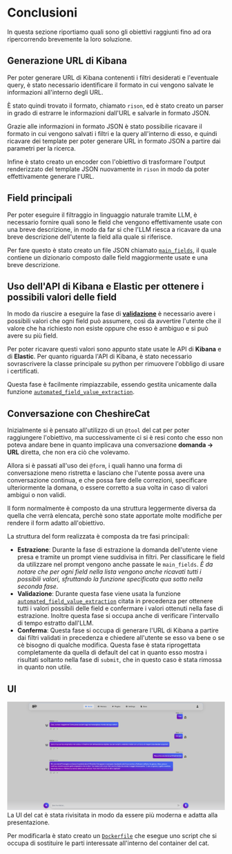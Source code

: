 # Conclusioni
In questa sezione riportiamo quali sono gli obiettivi raggiunti fino ad ora ripercorrendo brevemente la loro soluzione.

## Generazione URL di Kibana
Per poter generare URL di Kibana contenenti i filtri desiderati e l'eventuale query, è stato necessario identificare il formato in cui vengono salvate le informazioni all'interno degli URL.

È stato quindi trovato il formato, chiamato `rison`, ed è stato creato un parser in grado di estrarre le informazioni dall'URL e salvarle in formato JSON.

Grazie alle informazioni in formato JSON è stato possibilie ricavare il formato in cui vengono salvati i filtri e la query all'interno di esso, e quindi ricavare dei template per poter generare URL in formato JSON a partire dai parametri per la ricerca.

Infine è stato creato un encoder con l'obiettivo di trasformare l'output renderizzato del template JSON nuovamente in `rison` in modo da poter effettivamente generare l'URL.

## Field principali
Per poter eseguire il filtraggio in linguaggio naturale tramite LLM, è necessario fornire quali sono le field che vengono effettivamente usate con una breve descrizione, in modo da far si che l'LLM riesca a ricavare da una breve descrizione dell'utente la field alla quale si riferisce.

Per fare questo è stato creato un file JSON chiamato [`main_fields`](#main_fields), il quale contiene un dizionario composto dalle field maggiormente usate e una breve descrizione.

## Uso dell'API di Kibana e Elastic per ottenere i possibili valori delle field
In modo da riuscire a eseguire la fase di [**validazione**](#fase_validazione) è necessario avere i possibili valori che ogni field può assumere, così da avvertire l'utente che il valore che ha richiesto non esiste oppure che esso è ambiguo e si può avere su più field.

Per poter ricavare questi valori sono appunto state usate le API di **Kibana** e di **Elastic**. Per quanto riguarda l'API di Kibana, è stato necessario sovrascrivere la classe principale su python per rimuovere l'obbligo di usare i certificati.

Questa fase è facilmente rimpiazzabile, essendo gestita unicamente dalla funzione [`automated_field_value_extraction`](https://github.com/shini161/kibcat/blob/719635beb65b141d199cb4bcddb13a98250a57af/cat/plugins/kibcat/utils/generate_field_values.py#L10).

## Conversazione con CheshireCat
Inizialmente si è pensato all'utilizzo di un `@tool` del cat per poter raggiungere l'obiettivo, ma successivamente ci si è resi conto che esso non poteva andare bene in quanto implicava una conversazione **domanda → URL** diretta, che non era ciò che volevamo. 

Allora si è passati all'uso dei `@form`, i quali hanno una forma di conversazione meno ristretta e lasciano che l'utente possa avere una conversazione continua, e che possa fare delle correzioni, specificare ulteriormente la domana, o essere corretto a sua volta in caso di valori ambigui o non validi.

Il form normalmente è composto da una struttura leggermente diversa da quella che verrà elencata, perchè sono state apportate molte modifiche per rendere il form adatto all'obiettivo.

La struttura del form realizzata è composta da tre fasi principali:
- **Estrazione**: Durante la fase di estrazione la domanda dell'utente viene presa e tramite un prompt viene suddivisa in filtri. Per classificare le field da utilizzare nel prompt vengono anche passate le <a name="main_fields"></a>`main_fields`. _È da notare che per ogni field nella lista vengono anche ricavati tutti i possibili valori, sfruttando la funzione specificata qua sotto nella seconda fase_.
- <a name="fase_validazione"></a>**Validazione**: Durante questa fase viene usata la funzione [`automated_field_value_extraction`](https://github.com/shini161/kibcat/blob/719635beb65b141d199cb4bcddb13a98250a57af/cat/plugins/kibcat/utils/generate_field_values.py#L10) citata in precedenza per ottenere tutti i valori possibili delle field e confermare i valori ottenuti nella fase di estrazione. Inoltre questa fase si occupa anche di verificare l'intervallo di tempo estratto dall'LLM.
- **Conferma**: Questa fase si occupa di generare l'URL di Kibana a partire dai filtri validati in precedenza e chiedere all'utente se esso va bene o se cè bisogno di qualche modifica. Questa fase è stata riprogettata completamente da quella di default del cat in quanto esso mostra i risultati soltanto nella fase di `submit`, che in questo caso è stata rimossa in quanto non utile.

## UI
![UI](/assets/new_ui.PNG)
La UI del cat è stata rivisitata in modo da essere più moderna e adatta alla presentazione.

Per modificarla è stato creato un [`Dockerfile`](https://github.com/shini161/kibcat/blob/bc09356cc456ea8dcd6836e8de22c1200841d3a9/cc_docker_image/Dockerfile) che esegue uno script che si occupa di sostituire le parti interessate all'interno del container del cat.